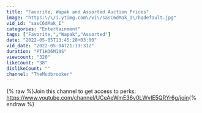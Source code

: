 ```yaml
---
title: "Favorite, Wapak and Assorted Auction Prices"
image: "https:\/\/i.ytimg.com\/vi\/sasC6dMak_I\/hqdefault.jpg"
vid_id: "sasC6dMak_I"
categories: "Entertainment"
tags: ["Favorite,","Wapak","Assorted"]
date: "2022-05-05T13:45:28+03:00"
vid_date: "2022-05-04T21:13:31Z"
duration: "PT1H36M19S"
viewcount: "320"
likeCount: "38"
dislikeCount: ""
channel: "TheMudbrooker"
---
```

{% raw %}Join this channel to get access to perks:<br /><a rel="nofollow" target="blank" href="https://www.youtube.com/channel/UCeAeWmE36v0LWvIE5QRYr6g/join">https://www.youtube.com/channel/UCeAeWmE36v0LWvIE5QRYr6g/join</a>{% endraw %}
